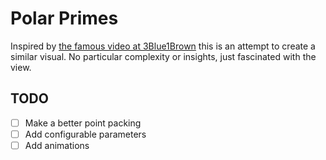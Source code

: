 # Polar Primes

Inspired by [the famous video at 3Blue1Brown](https://www.youtube.com/watch?v=EK32jo7i5LQ) this is an attempt to create a similar visual. No particular complexity or insights, just fascinated with the view.

## TODO

- [ ] Make a better point packing
- [ ] Add configurable parameters
- [ ] Add animations
